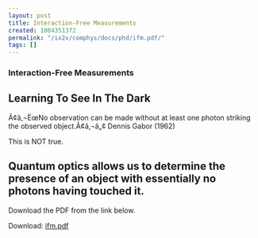 ```yaml
---
layout: post
title: Interaction-Free Measurements
created: 1084351372
permalink: "/ix2v/comphys/docs/phd/ifm.pdf/"
tags: []
---
```

### Interaction-Free Measurements
## Learning To See In The Dark
Ã¢â‚¬ËœNo observation can be made without at least
one photon striking the observed object.Ã¢â‚¬â„¢
Dennis Gabor (1962)

This is NOT true.

Quantum optics allows us to determine the
presence of an object with essentially
no photons having touched it.
----
Download the PDF from the link below.

Download: <a href="/page/files/ifm.pdf">ifm.pdf</a>
